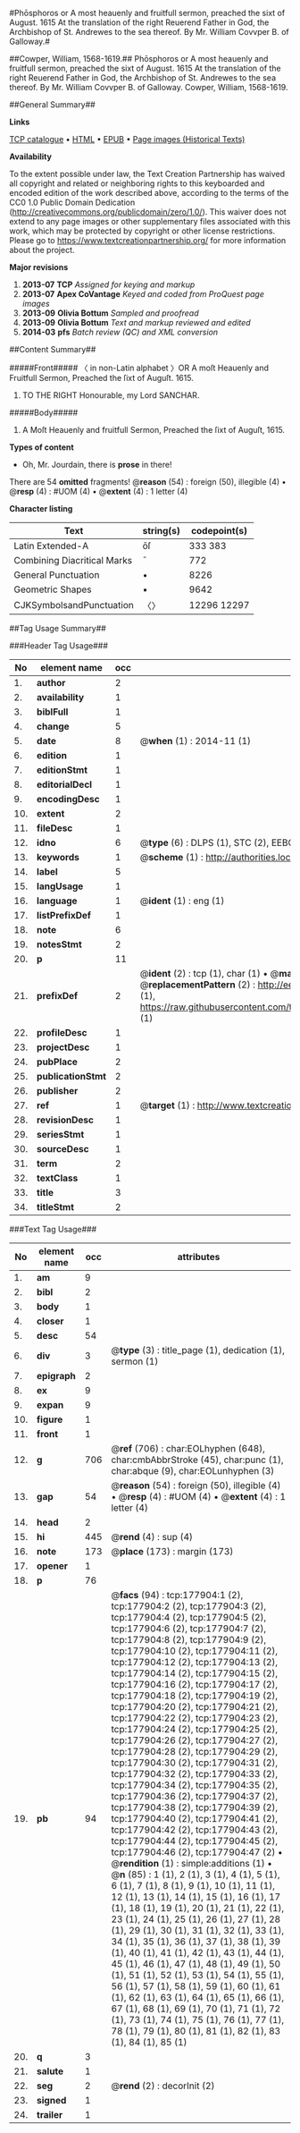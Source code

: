 #Phōsphoros or A most heauenly and fruitfull sermon, preached the sixt of August. 1615 At the translation of the right Reuerend Father in God, the Archbishop of St. Andrewes to the sea thereof. By Mr. William Covvper B. of Galloway.#

##Cowper, William, 1568-1619.##
Phōsphoros or A most heauenly and fruitfull sermon, preached the sixt of August. 1615 At the translation of the right Reuerend Father in God, the Archbishop of St. Andrewes to the sea thereof. By Mr. William Covvper B. of Galloway.
Cowper, William, 1568-1619.

##General Summary##

**Links**

[TCP catalogue](http://www.ota.ox.ac.uk/tcp/)  • 
[HTML](http://tei.it.ox.ac.uk/tcp/Texts-HTML/free/B12/B12254.html)  • 
[EPUB](http://tei.it.ox.ac.uk/tcp/Texts-EPUB/free/B12/B12254.epub) • 
[Page images (Historical Texts)](https://historicaltexts.jisc.ac.uk/eebo-99849805e)

**Availability**

To the extent possible under law, the Text Creation Partnership has waived all copyright and related or neighboring rights to this keyboarded and encoded edition of the work described above, according to the terms of the CC0 1.0 Public Domain Dedication (http://creativecommons.org/publicdomain/zero/1.0/). This waiver does not extend to any page images or other supplementary files associated with this work, which may be protected by copyright or other license restrictions. Please go to https://www.textcreationpartnership.org/ for more information about the project.

**Major revisions**

1. __2013-07__ __TCP__ *Assigned for keying and markup*
1. __2013-07__ __Apex CoVantage__ *Keyed and coded from ProQuest page images*
1. __2013-09__ __Olivia Bottum__ *Sampled and proofread*
1. __2013-09__ __Olivia Bottum__ *Text and markup reviewed and edited*
1. __2014-03__ __pfs__ *Batch review (QC) and XML conversion*

##Content Summary##

#####Front#####
〈 in non-Latin alphabet 〉OR A moſt Heauenly and Fruitfull Sermon, Preached the ſixt of Auguſt. 1615.
1. TO THE RIGHT Honourable, my Lord SANCHAR.

#####Body#####

1. A Moſt Heauenly and fruitfull Sermon, Preached the ſixt of Auguſt, 1615.

**Types of content**

  * Oh, Mr. Jourdain, there is **prose** in there!

There are 54 **omitted** fragments! 
 @__reason__ (54) : foreign (50), illegible (4)  •  @__resp__ (4) : #UOM (4)  •  @__extent__ (4) : 1 letter (4)

**Character listing**


|Text|string(s)|codepoint(s)|
|---|---|---|
|Latin Extended-A|ōſ|333 383|
|Combining             Diacritical Marks|̄|772|
|General Punctuation|•|8226|
|Geometric Shapes|▪|9642|
|CJKSymbolsandPunctuation|〈〉|12296 12297|

##Tag Usage Summary##

###Header Tag Usage###

|No|element name|occ|attributes|
|---|---|---|---|
|1.|__author__|2||
|2.|__availability__|1||
|3.|__biblFull__|1||
|4.|__change__|5||
|5.|__date__|8| @__when__ (1) : 2014-11 (1)|
|6.|__edition__|1||
|7.|__editionStmt__|1||
|8.|__editorialDecl__|1||
|9.|__encodingDesc__|1||
|10.|__extent__|2||
|11.|__fileDesc__|1||
|12.|__idno__|6| @__type__ (6) : DLPS (1), STC (2), EEBO-CITATION (1), PROQUEST (1), VID (1)|
|13.|__keywords__|1| @__scheme__ (1) : http://authorities.loc.gov/ (1)|
|14.|__label__|5||
|15.|__langUsage__|1||
|16.|__language__|1| @__ident__ (1) : eng (1)|
|17.|__listPrefixDef__|1||
|18.|__note__|6||
|19.|__notesStmt__|2||
|20.|__p__|11||
|21.|__prefixDef__|2| @__ident__ (2) : tcp (1), char (1)  •  @__matchPattern__ (2) : ([0-9\-]+):([0-9IVX]+) (1), (.+) (1)  •  @__replacementPattern__ (2) : http://eebo.chadwyck.com/downloadtiff?vid=$1&page=$2 (1), https://raw.githubusercontent.com/textcreationpartnership/Texts/master/tcpchars.xml#$1 (1)|
|22.|__profileDesc__|1||
|23.|__projectDesc__|1||
|24.|__pubPlace__|2||
|25.|__publicationStmt__|2||
|26.|__publisher__|2||
|27.|__ref__|1| @__target__ (1) : http://www.textcreationpartnership.org/docs/. (1)|
|28.|__revisionDesc__|1||
|29.|__seriesStmt__|1||
|30.|__sourceDesc__|1||
|31.|__term__|2||
|32.|__textClass__|1||
|33.|__title__|3||
|34.|__titleStmt__|2||


###Text Tag Usage###

|No|element name|occ|attributes|
|---|---|---|---|
|1.|__am__|9||
|2.|__bibl__|2||
|3.|__body__|1||
|4.|__closer__|1||
|5.|__desc__|54||
|6.|__div__|3| @__type__ (3) : title_page (1), dedication (1), sermon (1)|
|7.|__epigraph__|2||
|8.|__ex__|9||
|9.|__expan__|9||
|10.|__figure__|1||
|11.|__front__|1||
|12.|__g__|706| @__ref__ (706) : char:EOLhyphen (648), char:cmbAbbrStroke (45), char:punc (1), char:abque (9), char:EOLunhyphen (3)|
|13.|__gap__|54| @__reason__ (54) : foreign (50), illegible (4)  •  @__resp__ (4) : #UOM (4)  •  @__extent__ (4) : 1 letter (4)|
|14.|__head__|2||
|15.|__hi__|445| @__rend__ (4) : sup (4)|
|16.|__note__|173| @__place__ (173) : margin (173)|
|17.|__opener__|1||
|18.|__p__|76||
|19.|__pb__|94| @__facs__ (94) : tcp:177904:1 (2), tcp:177904:2 (2), tcp:177904:3 (2), tcp:177904:4 (2), tcp:177904:5 (2), tcp:177904:6 (2), tcp:177904:7 (2), tcp:177904:8 (2), tcp:177904:9 (2), tcp:177904:10 (2), tcp:177904:11 (2), tcp:177904:12 (2), tcp:177904:13 (2), tcp:177904:14 (2), tcp:177904:15 (2), tcp:177904:16 (2), tcp:177904:17 (2), tcp:177904:18 (2), tcp:177904:19 (2), tcp:177904:20 (2), tcp:177904:21 (2), tcp:177904:22 (2), tcp:177904:23 (2), tcp:177904:24 (2), tcp:177904:25 (2), tcp:177904:26 (2), tcp:177904:27 (2), tcp:177904:28 (2), tcp:177904:29 (2), tcp:177904:30 (2), tcp:177904:31 (2), tcp:177904:32 (2), tcp:177904:33 (2), tcp:177904:34 (2), tcp:177904:35 (2), tcp:177904:36 (2), tcp:177904:37 (2), tcp:177904:38 (2), tcp:177904:39 (2), tcp:177904:40 (2), tcp:177904:41 (2), tcp:177904:42 (2), tcp:177904:43 (2), tcp:177904:44 (2), tcp:177904:45 (2), tcp:177904:46 (2), tcp:177904:47 (2)  •  @__rendition__ (1) : simple:additions (1)  •  @__n__ (85) : 1 (1), 2 (1), 3 (1), 4 (1), 5 (1), 6 (1), 7 (1), 8 (1), 9 (1), 10 (1), 11 (1), 12 (1), 13 (1), 14 (1), 15 (1), 16 (1), 17 (1), 18 (1), 19 (1), 20 (1), 21 (1), 22 (1), 23 (1), 24 (1), 25 (1), 26 (1), 27 (1), 28 (1), 29 (1), 30 (1), 31 (1), 32 (1), 33 (1), 34 (1), 35 (1), 36 (1), 37 (1), 38 (1), 39 (1), 40 (1), 41 (1), 42 (1), 43 (1), 44 (1), 45 (1), 46 (1), 47 (1), 48 (1), 49 (1), 50 (1), 51 (1), 52 (1), 53 (1), 54 (1), 55 (1), 56 (1), 57 (1), 58 (1), 59 (1), 60 (1), 61 (1), 62 (1), 63 (1), 64 (1), 65 (1), 66 (1), 67 (1), 68 (1), 69 (1), 70 (1), 71 (1), 72 (1), 73 (1), 74 (1), 75 (1), 76 (1), 77 (1), 78 (1), 79 (1), 80 (1), 81 (1), 82 (1), 83 (1), 84 (1), 85 (1)|
|20.|__q__|3||
|21.|__salute__|1||
|22.|__seg__|2| @__rend__ (2) : decorInit (2)|
|23.|__signed__|1||
|24.|__trailer__|1||
